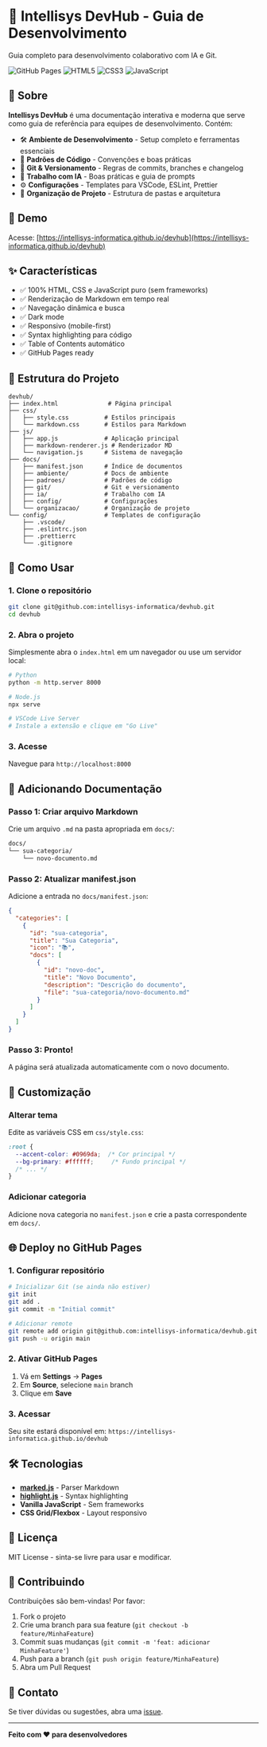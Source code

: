 # 🤖 Intellisys DevHub - Guia de Desenvolvimento

Guia completo para desenvolvimento colaborativo com IA e Git.

![GitHub Pages](https://img.shields.io/badge/GitHub%20Pages-Deployed-success)
![HTML5](https://img.shields.io/badge/HTML5-E34F26?logo=html5&logoColor=white)
![CSS3](https://img.shields.io/badge/CSS3-1572B6?logo=css3&logoColor=white)
![JavaScript](https://img.shields.io/badge/JavaScript-F7DF1E?logo=javascript&logoColor=black)

## 📖 Sobre

**Intellisys DevHub** é uma documentação interativa e moderna que serve como guia de referência para equipes de desenvolvimento. Contém:

- 🛠️ **Ambiente de Desenvolvimento** - Setup completo e ferramentas essenciais
- 📝 **Padrões de Código** - Convenções e boas práticas
- 🔀 **Git & Versionamento** - Regras de commits, branches e changelog
- 🤖 **Trabalho com IA** - Boas práticas e guia de prompts
- ⚙️ **Configurações** - Templates para VSCode, ESLint, Prettier
- 📁 **Organização de Projeto** - Estrutura de pastas e arquitetura

## 🚀 Demo

Acesse: [https://intellisys-informatica.github.io/devhub](https://intellisys-informatica.github.io/devhub)

## ✨ Características

- ✅ 100% HTML, CSS e JavaScript puro (sem frameworks)
- ✅ Renderização de Markdown em tempo real
- ✅ Navegação dinâmica e busca
- ✅ Dark mode
- ✅ Responsivo (mobile-first)
- ✅ Syntax highlighting para código
- ✅ Table of Contents automático
- ✅ GitHub Pages ready

## 📂 Estrutura do Projeto

```
devhub/
├── index.html              # Página principal
├── css/
│   ├── style.css          # Estilos principais
│   └── markdown.css       # Estilos para Markdown
├── js/
│   ├── app.js             # Aplicação principal
│   ├── markdown-renderer.js # Renderizador MD
│   └── navigation.js      # Sistema de navegação
├── docs/
│   ├── manifest.json      # Índice de documentos
│   ├── ambiente/          # Docs de ambiente
│   ├── padroes/           # Padrões de código
│   ├── git/               # Git e versionamento
│   ├── ia/                # Trabalho com IA
│   ├── config/            # Configurações
│   └── organizacao/       # Organização de projeto
└── config/                # Templates de configuração
    ├── .vscode/
    ├── .eslintrc.json
    ├── .prettierrc
    └── .gitignore
```

## 🎯 Como Usar

### 1. Clone o repositório

```bash
git clone git@github.com:intellisys-informatica/devhub.git
cd devhub
```

### 2. Abra o projeto

Simplesmente abra o `index.html` em um navegador ou use um servidor local:

```bash
# Python
python -m http.server 8000

# Node.js
npx serve

# VSCode Live Server
# Instale a extensão e clique em "Go Live"
```

### 3. Acesse

Navegue para `http://localhost:8000`

## 📝 Adicionando Documentação

### Passo 1: Criar arquivo Markdown

Crie um arquivo `.md` na pasta apropriada em `docs/`:

```bash
docs/
└── sua-categoria/
    └── novo-documento.md
```

### Passo 2: Atualizar manifest.json

Adicione a entrada no `docs/manifest.json`:

```json
{
  "categories": [
    {
      "id": "sua-categoria",
      "title": "Sua Categoria",
      "icon": "📚",
      "docs": [
        {
          "id": "novo-doc",
          "title": "Novo Documento",
          "description": "Descrição do documento",
          "file": "sua-categoria/novo-documento.md"
        }
      ]
    }
  ]
}
```

### Passo 3: Pronto!

A página será atualizada automaticamente com o novo documento.

## 🎨 Customização

### Alterar tema

Edite as variáveis CSS em `css/style.css`:

```css
:root {
  --accent-color: #0969da;  /* Cor principal */
  --bg-primary: #ffffff;     /* Fundo principal */
  /* ... */
}
```

### Adicionar categoria

Adicione nova categoria no `manifest.json` e crie a pasta correspondente em `docs/`.

## 🌐 Deploy no GitHub Pages

### 1. Configurar repositório

```bash
# Inicializar Git (se ainda não estiver)
git init
git add .
git commit -m "Initial commit"

# Adicionar remote
git remote add origin git@github.com:intellisys-informatica/devhub.git
git push -u origin main
```

### 2. Ativar GitHub Pages

1. Vá em **Settings** → **Pages**
2. Em **Source**, selecione `main` branch
3. Clique em **Save**

### 3. Acessar

Seu site estará disponível em:
`https://intellisys-informatica.github.io/devhub`

## 🛠️ Tecnologias

- **[marked.js](https://marked.js.org/)** - Parser Markdown
- **[highlight.js](https://highlightjs.org/)** - Syntax highlighting
- **Vanilla JavaScript** - Sem frameworks
- **CSS Grid/Flexbox** - Layout responsivo

## 📄 Licença

MIT License - sinta-se livre para usar e modificar.

## 🤝 Contribuindo

Contribuições são bem-vindas! Por favor:

1. Fork o projeto
2. Crie uma branch para sua feature (`git checkout -b feature/MinhaFeature`)
3. Commit suas mudanças (`git commit -m 'feat: adicionar MinhaFeature'`)
4. Push para a branch (`git push origin feature/MinhaFeature`)
5. Abra um Pull Request

## 📧 Contato

Se tiver dúvidas ou sugestões, abra uma [issue](https://github.com/intellisys-informatica/devhub/issues).

---

**Feito com ❤️ para desenvolvedores**
